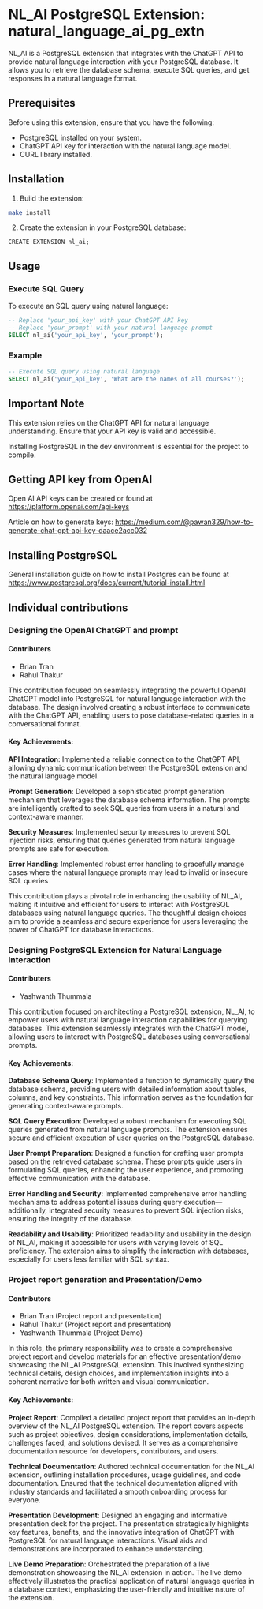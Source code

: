 # NL_AI PostgreSQL Extension: natural_language_ai_pg_extn

NL_AI is a PostgreSQL extension that integrates with the ChatGPT API to provide natural language interaction with your PostgreSQL database. It allows you to retrieve the database schema, execute SQL queries, and get responses in a natural language format.

## Prerequisites
Before using this extension, ensure that you have the following:

- PostgreSQL installed on your system.
- ChatGPT API key for interaction with the natural language model.
- CURL library installed.

## Installation

1. Build the extension:

```bash
make install
```

2. Create the extension in your PostgreSQL database:

```
CREATE EXTENSION nl_ai;
```

## Usage

### Execute SQL Query

To execute an SQL query using natural language:

``` SQL
-- Replace 'your_api_key' with your ChatGPT API key
-- Replace 'your_prompt' with your natural language prompt
SELECT nl_ai('your_api_key', 'your_prompt');
```


### Example

```SQL
-- Execute SQL query using natural language
SELECT nl_ai('your_api_key', 'What are the names of all courses?');
```

## Important Note

This extension relies on the ChatGPT API for natural language understanding. Ensure that your API key is valid and accessible.

Installing PostgreSQL in the dev environment is essential for the project to compile.

## Getting API key from OpenAI

Open AI API keys can be created or found at https://platform.openai.com/api-keys

Article on how to generate keys: https://medium.com/@pawan329/how-to-generate-chat-gpt-api-key-daace2acc032

## Installing PostgreSQL
General installation guide on how to install Postgres can be found at https://www.postgresql.org/docs/current/tutorial-install.html

## Individual contributions

### Designing the OpenAI ChatGPT and prompt

#### Contributers
- Brian Tran
- Rahul Thakur

This contribution focused on seamlessly integrating the powerful OpenAI ChatGPT model into PostgreSQL for natural language interaction with the database.
The design involved creating a robust interface to communicate with the ChatGPT API, enabling users to pose database-related queries in a conversational format.

#### Key Achievements: 

**API Integration**: Implemented a reliable connection to the ChatGPT API, allowing dynamic communication between the PostgreSQL extension and the natural language model.

**Prompt Generation**: Developed a sophisticated prompt generation mechanism that leverages the database schema information. The prompts are intelligently crafted to seek SQL queries from users in a natural and context-aware manner.

**Security Measures**: Implemented security measures to prevent SQL injection risks, ensuring that queries generated from natural language prompts are safe for execution.

**Error Handling**: Implemented robust error handling to gracefully manage cases where the natural language prompts may lead to invalid or insecure SQL queries

This contribution plays a pivotal role in enhancing the usability of NL_AI, making it intuitive and efficient for users to interact with PostgreSQL databases using natural language queries. The thoughtful design choices aim to provide a seamless and secure experience for users leveraging the power of ChatGPT for database interactions.

### Designing PostgreSQL Extension for Natural Language Interaction

#### Contributers

- Yashwanth Thummala

This contribution focused on architecting a PostgreSQL extension, NL_AI, to empower users with natural language interaction capabilities for querying databases. This extension seamlessly integrates with the ChatGPT model, allowing users to interact with PostgreSQL databases using conversational prompts.

#### Key Achievements:

**Database Schema Query**: Implemented a function to dynamically query the database schema, providing users with detailed information about tables, columns, and key constraints. This information serves as the foundation for generating context-aware prompts.

**SQL Query Execution**: Developed a robust mechanism for executing SQL queries generated from natural language prompts. The extension ensures secure and efficient execution of user queries on the PostgreSQL database.

**User Prompt Preparation**: Designed a function for crafting user prompts based on the retrieved database schema. These prompts guide users in formulating SQL queries, enhancing the user experience, and promoting effective communication with the database.

**Error Handling and Security**: Implemented comprehensive error handling mechanisms to address potential issues during query execution—additionally, integrated security measures to prevent SQL injection risks, ensuring the integrity of the database.

**Readability and Usability**: Prioritized readability and usability in the design of NL_AI, making it accessible for users with varying levels of SQL proficiency. The extension aims to simplify the interaction with databases, especially for users less familiar with SQL syntax.

### Project report generation and Presentation/Demo

#### Contributors

- Brian Tran (Project report and presentation)
- Rahul Thakur (Project report and presentation)
- Yashwanth Thummala (Project Demo)

In this role, the primary responsibility was to create a comprehensive project report and develop materials for an effective presentation/demo showcasing the NL_AI PostgreSQL extension. This involved synthesizing technical details, design choices, and implementation insights into a coherent narrative for both written and visual communication.

#### Key Achievements:

**Project Report**: Compiled a detailed project report that provides an in-depth overview of the NL_AI PostgreSQL extension. The report covers aspects such as project objectives, design considerations, implementation details, challenges faced, and solutions devised. It serves as a comprehensive documentation resource for developers, contributors, and users.

**Technical Documentation**: Authored technical documentation for the NL_AI extension, outlining installation procedures, usage guidelines, and code documentation. Ensured that the technical documentation aligned with industry standards and facilitated a smooth onboarding process for everyone.

**Presentation Development**: Designed an engaging and informative presentation deck for the project. The presentation strategically highlights key features, benefits, and the innovative integration of ChatGPT with PostgreSQL for natural language interactions. Visual aids and demonstrations are incorporated to enhance understanding.

**Live Demo Preparation**: Orchestrated the preparation of a live demonstration showcasing the NL_AI extension in action. The live demo effectively illustrates the practical application of natural language queries in a database context, emphasizing the user-friendly and intuitive nature of the extension.



